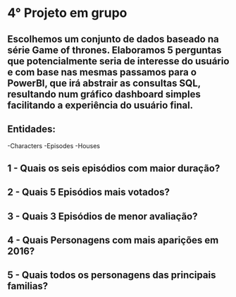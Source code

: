 # 4° Projeto em grupo 

## Escolhemos um conjunto de dados baseado na série Game of thrones. Elaboramos 5 perguntas que potencialmente seria de interesse do usuário e com base nas mesmas passamos para o PowerBI, que irá abstrair as consultas SQL, resultando num gráfico dashboard simples facilitando a experiência do usuário final.

## Entidades:
-Characters
-Episodes
-Houses

## 1 - Quais os seis episódios com maior duração?

## 2 - Quais 5 Episódios mais votados?

## 3 - Quais 3 Episódios de menor avaliação?

## 4 - Quais Personagens com mais aparições em 2016?

## 5 - Quais todos os personagens das principais familias?
